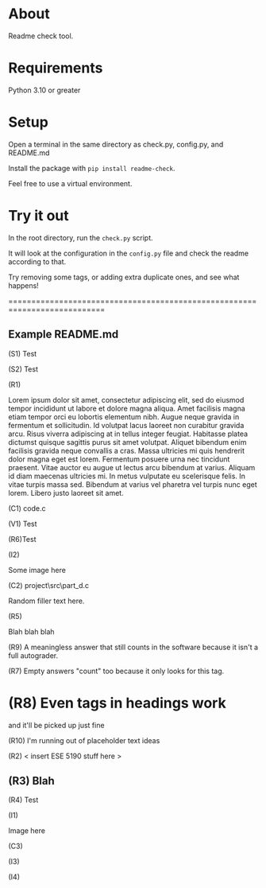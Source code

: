 # About

Readme check tool.

# Requirements

Python 3.10 or greater

# Setup

Open a terminal in the same directory as check.py, config.py, and README.md

Install the package with ```pip install readme-check```. 

Feel free to use a virtual environment.

# Try it out

In the root directory, run the ```check.py``` script.

It will look at the configuration in the ```config.py``` file and check the readme according to that.

Try removing some tags, or adding extra duplicate ones, and see what happens!

===========================================================================

## Example README.md

(S1) Test

(S2) Test

(R1) 

Lorem ipsum dolor sit amet, consectetur adipiscing elit, sed do eiusmod tempor incididunt ut labore et dolore magna aliqua. Amet facilisis magna etiam tempor orci eu lobortis elementum nibh. Augue neque gravida in fermentum et sollicitudin. Id volutpat lacus laoreet non curabitur gravida arcu. Risus viverra adipiscing at in tellus integer feugiat. Habitasse platea dictumst quisque sagittis purus sit amet volutpat. Aliquet bibendum enim facilisis gravida neque convallis a cras. Massa ultricies mi quis hendrerit dolor magna eget est lorem. Fermentum posuere urna nec tincidunt praesent. Vitae auctor eu augue ut lectus arcu bibendum at varius. Aliquam id diam maecenas ultricies mi. In metus vulputate eu scelerisque felis. In vitae turpis massa sed. Bibendum at varius vel pharetra vel turpis nunc eget lorem. Libero justo laoreet sit amet.

(C1) code.c

(V1) Test

(R6)Test

(I2)

Some image here

(C2) project\src\part_d.c

Random filler text here.

(R5)

Blah blah blah

(R9) A meaningless answer that still counts in the software because it isn't a full autograder.

(R7) Empty answers "count" too because it only looks for this tag.

# (R8) Even tags in headings work

and it'll be picked up just fine

(R10) I'm running out of placeholder text ideas

(R2) < insert ESE 5190 stuff here >

## (R3) Blah

(R4) Test

(I1)

Image here

(C3)

(I3)

(I4)